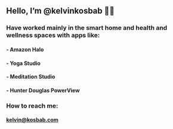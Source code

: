 ## Hello, I’m @kelvinkosbab 👋🏼

### Have worked mainly in the smart home and health and wellness spaces with apps like:
####    - Amazon Halo
####    - Yoga Studio
####    - Meditation Studio
####    - Hunter Douglas PowerView

### How to reach me:
#### kelvin@kosbab.com

<!---
kelvinkosbab/kelvinkosbab is a ✨ special ✨ repository because its `README.md` (this file) appears on your GitHub profile.
You can click the Preview link to take a look at your changes.
--->
